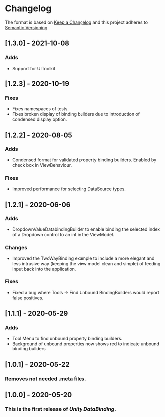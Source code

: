 # Changelog

The format is based on [Keep a Changelog](http://keepachangelog.com/en/1.0.0/)
and this project adheres to [Semantic Versioning](http://semver.org/spec/v2.0.0.html).

## [1.3.0] - 2021-10-08
### Adds
 - Support for UIToolkit

## [1.2.3] - 2020-10-19
### Fixes
- Fixes namespaces of tests.
- Fixes broken display of binding builders due to introduction of condensed display option.

## [1.2.2] - 2020-08-05
### Adds
- Condensed format for validated property binding builders. Enabled by check box in ViewBehaviour.
### Fixes
- Improved performance for selecting DataSource types.

## [1.2.1] - 2020-06-06
### Adds
- DropdownValueDatabindingBuilder to enable binding the selected index of a Dropdown control to an int in the ViewModel.

### Changes
- Improved the TwoWayBinding example to include a more elegant and less intrusive way (keeping the view model clean and simple) of feeding input back into the application.

### Fixes
- Fixed a bug where Tools -> Find Unbound BindingBuilders would report false positives.


## [1.1.1] - 2020-05-29
### Adds
- Tool Menu to find unbound property binding builders.
- Background of unbound properties now shows red to indicate unbound binding builders


## [1.0.1] - 2020-05-22

### Removes not needed .meta files.

## [1.0.0] - 2020-05-20

### This is the first release of *Unity DataBinding*.